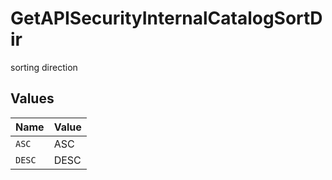# GetAPISecurityInternalCatalogSortDir

sorting direction


## Values

| Name   | Value  |
| ------ | ------ |
| `ASC`  | ASC    |
| `DESC` | DESC   |